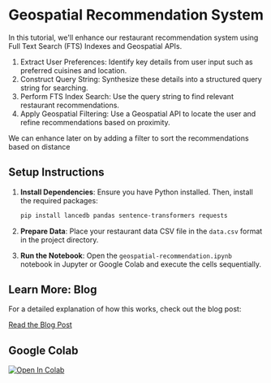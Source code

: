 # Geospatial Recommendation System

In this tutorial, we'll enhance our restaurant recommendation system using Full Text Search (FTS) Indexes and Geospatial APIs.

1. Extract User Preferences: Identify key details from user input such as preferred cuisines and location.
2. Construct Query String: Synthesize these details into a structured query string for searching.
3. Perform FTS Index Search: Use the query string to find relevant restaurant recommendations.
4. Apply Geospatial Filtering: Use a Geospatial API to locate the user and refine recommendations based on proximity.

We can enhance later on by adding a filter to sort the recommendations based on distance

## Setup Instructions

1. **Install Dependencies**:
   Ensure you have Python installed. Then, install the required packages:
   ```bash
   pip install lancedb pandas sentence-transformers requests
   ```

2. **Prepare Data**:
   Place your restaurant data CSV file in the `data.csv` format in the project directory.

3. **Run the Notebook**:
   Open the `geospatial-recommendation.ipynb` notebook in Jupyter or Google Colab and execute the cells sequentially.

## Learn More: Blog

For a detailed explanation of how this works, check out the blog post:

[Read the Blog Post](https://blog.lancedb.com/geospatial-restaurant-recommendation-system/)

## Google Colab

<a href="https://colab.research.google.com/github/lancedb/vectordb-recipes/blob/main/examples/Geospatial-Recommendation-System/geospatial-recommendation.ipynb"><img src="https://colab.research.google.com/assets/colab-badge.svg" alt="Open In Colab"></a>
